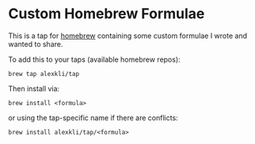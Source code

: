 # Custom Homebrew Formulae

This is a tap for [homebrew](http://brew.sh) containing some custom formulae I wrote and wanted to share.

To add this to your taps (available homebrew repos):
```
brew tap alexkli/tap
```

Then install via:
```
brew install <formula>
```

or using the tap-specific name if there are conflicts:
```
brew install alexkli/tap/<formula>
```
